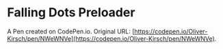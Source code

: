 # Falling Dots Preloader

A Pen created on CodePen.io. Original URL: [https://codepen.io/Oliver-Kirsch/pen/NWeWNVe](https://codepen.io/Oliver-Kirsch/pen/NWeWNVe).

